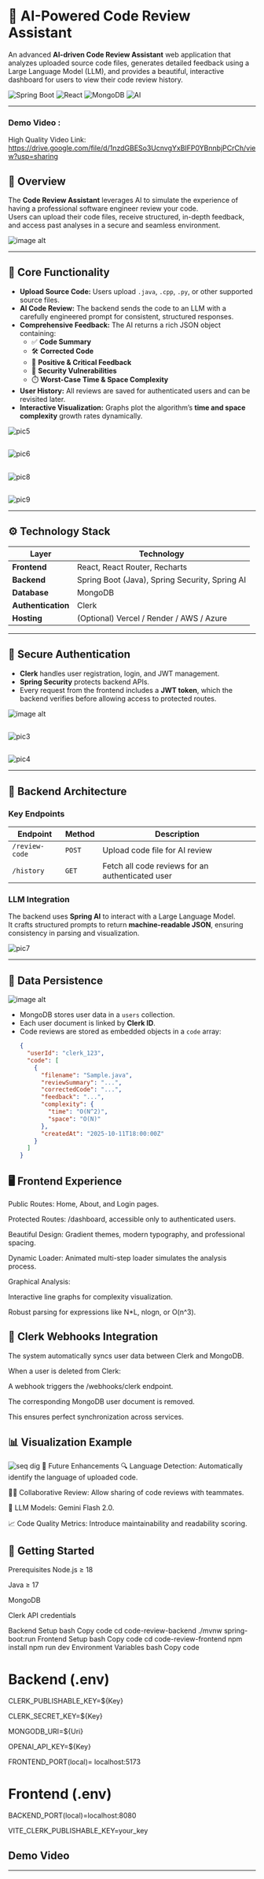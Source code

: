 # 🤖 AI-Powered Code Review Assistant

An advanced **AI-driven Code Review Assistant** web application that analyzes uploaded source code files, generates detailed feedback using a Large Language Model (LLM), and provides a beautiful, interactive dashboard for users to view their code review history.

![Spring Boot](https://img.shields.io/badge/Backend-Spring%20Boot-green)
![React](https://img.shields.io/badge/Frontend-React-blue)
![MongoDB](https://img.shields.io/badge/Database-MongoDB-brightgreen)
![AI](https://img.shields.io/badge/Powered%20By-AI%20%26%20LLM-orange)

---


###  Demo Video  : 

High Quality Video Link: https://drive.google.com/file/d/1nzdGBESo3UcnvgYxBIFP0YBnnbjPCrCh/view?usp=sharing


## 🌟 Overview

The **Code Review Assistant** leverages AI to simulate the experience of having a professional software engineer review your code.  
Users can upload their code files, receive structured, in-depth feedback, and access past analyses in a secure and seamless environment.

![image alt](https://github.com/KaranG03/AI-code-Review-Assistant/blob/main/pic1.png?raw=true)

---

## 🧠 Core Functionality

- **Upload Source Code:** Users upload `.java`, `.cpp`, `.py`, or other supported source files.
- **AI Code Review:** The backend sends the code to an LLM with a carefully engineered prompt for consistent, structured responses.
- **Comprehensive Feedback:** The AI returns a rich JSON object containing:
  - ✅ **Code Summary**
  - 🛠️ **Corrected Code**
  - 💬 **Positive & Critical Feedback**
  - 🧩 **Security Vulnerabilities**
  - ⏱️ **Worst-Case Time & Space Complexity**
- **User History:** All reviews are saved for authenticated users and can be revisited later.
- **Interactive Visualization:** Graphs plot the algorithm’s **time and space complexity** growth rates dynamically.

![pic5](https://github.com/KaranG03/AI-code-Review-Assistant/blob/main/pic5.png?raw=true)  
## 
![pic6](https://github.com/KaranG03/AI-code-Review-Assistant/blob/main/pic6.png?raw=true)

##  
![pic8](https://github.com/KaranG03/AI-code-Review-Assistant/blob/main/pic8.png?raw=true)  

##  

![pic9](https://github.com/KaranG03/AI-code-Review-Assistant/blob/main/pic9.png?raw=true)  


---

## ⚙️ Technology Stack

| Layer | Technology |
|-------|-------------|
| **Frontend** | React, React Router, Recharts |
| **Backend** | Spring Boot (Java), Spring Security, Spring AI |
| **Database** | MongoDB |
| **Authentication** | Clerk |
| **Hosting** | (Optional) Vercel / Render / AWS / Azure |

---

## 🔐 Secure Authentication

- **Clerk** handles user registration, login, and JWT management.
- **Spring Security** protects backend APIs.
- Every request from the frontend includes a **JWT token**, which the backend verifies before allowing access to protected routes.

![image alt](https://github.com/KaranG03/AI-code-Review-Assistant/blob/main/pic2.png?raw=true)

##   
![pic3](https://github.com/KaranG03/AI-code-Review-Assistant/blob/main/pic3.png?raw=true)  

##  
![pic4](https://github.com/KaranG03/AI-code-Review-Assistant/blob/main/pic4.png?raw=true)  

---

## 🧩 Backend Architecture

### Key Endpoints

| Endpoint | Method | Description |
|-----------|---------|-------------|
| `/review-code` | `POST` | Upload code file for AI review |
| `/history` | `GET` | Fetch all code reviews for an authenticated user |


### LLM Integration
The backend uses **Spring AI** to interact with a Large Language Model.  
It crafts structured prompts to return **machine-readable JSON**, ensuring consistency in parsing and visualization.

![pic7](https://github.com/KaranG03/AI-code-Review-Assistant/blob/main/pic7.png?raw=true)  

---

## 💾 Data Persistence
![image alt](https://github.com/KaranG03/AI-code-Review-Assistant/blob/main/db%20img.png?raw=true)

- MongoDB stores user data in a `users` collection.
- Each user document is linked by **Clerk ID**.
- Code reviews are stored as embedded objects in a `code` array:
  ```json
  {
    "userId": "clerk_123",
    "code": [
      {
        "filename": "Sample.java",
        "reviewSummary": "...",
        "correctedCode": "...",
        "feedback": "...",
        "complexity": {
          "time": "O(N^2)",
          "space": "O(N)"
        },
        "createdAt": "2025-10-11T18:00:00Z"
      }
    ]
  }
## 🖥️ Frontend Experience
Public Routes: Home, About, and Login pages.

Protected Routes: /dashboard, accessible only to authenticated users.

Beautiful Design: Gradient themes, modern typography, and professional spacing.

Dynamic Loader: Animated multi-step loader simulates the analysis process.

Graphical Analysis:

Interactive line graphs for complexity visualization.

Robust parsing for expressions like N*L, nlogn, or O(n^3).

## 🧩 Clerk Webhooks Integration
The system automatically syncs user data between Clerk and MongoDB.

When a user is deleted from Clerk:

A webhook triggers the /webhooks/clerk endpoint.

The corresponding MongoDB user document is removed.

This ensures perfect synchronization across services.

## 📊 Visualization Example

![seq dig](https://github.com/KaranG03/AI-code-Review-Assistant/blob/main/seq%20dig.png?raw=true)
🧪 Future Enhancements
 🔍 Language Detection: Automatically identify the language of uploaded code.

 🧑‍💻 Collaborative Review: Allow sharing of code reviews with teammates.

 🧠  LLM Models: Gemini Flash 2.0.

 📈 Code Quality Metrics: Introduce maintainability and readability scoring.


## 🚀 Getting Started
Prerequisites
Node.js ≥ 18

Java ≥ 17

MongoDB

Clerk API credentials

Backend Setup
bash
Copy code
cd code-review-backend
./mvnw spring-boot:run
Frontend Setup
bash
Copy code
cd code-review-frontend
npm install
npm run dev
Environment Variables
bash
Copy code
# Backend (.env)
CLERK_PUBLISHABLE_KEY=${Key}

CLERK_SECRET_KEY=${Key}

MONGODB_URI=${Uri}

OPENAI_API_KEY=${Key}

FRONTEND_PORT(local)= localhost:5173

# Frontend (.env)
BACKEND_PORT(local)=localhost:8080

VITE_CLERK_PUBLISHABLE_KEY=your_key


## Demo Video


---

